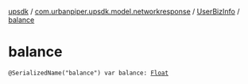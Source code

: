 [upsdk](../../index.md) / [com.urbanpiper.upsdk.model.networkresponse](../index.md) / [UserBizInfo](index.md) / [balance](./balance.md)

# balance

`@SerializedName("balance") var balance: `[`Float`](https://kotlinlang.org/api/latest/jvm/stdlib/kotlin/-float/index.html)